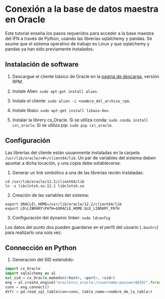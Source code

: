 # Conexión a la base de datos maestra en Oracle

Este tutorial enseña los pasos requeridos para acceder a la base maestra del IFN a través de Python, usando las librerías sqlalchemy y pandas. Se asume que el sistema operativo de trabajo es Linux y que sqlalchemy y pandas ya han sido previamente instalados.


## Instalación de software

1. Descargue el cliente básico de Oracle en la [pagina de descarga](http://www.oracle.com/technetwork/topics/linuxx86-64soft-092277.html), versión RPM. 

2. Instale Alien: `sudo apt-get install alien`.

3. Instale el cliente: `sudo alien -i <nombre_del_archivo_rpm`.

4. Instale libaio: `sudo apt-get install libaio-dev`. 

5. Instalar la librery cx_Oracle. Si se utiliza conda: `sudo conda install cx\_oracle`. Si se utiliza pip: `sudo pip cx\_oracle`.


## Configuración

Las librerías del cliente están usuanmente instaladas en la carpeta `/usr/lib/oracle/<#>/client64/lib`.
Un par de variables del sistema deben apuntar a dicha locación, y una copia debe establecerse.

1. Generar un link simbólico a una de las librerías recién instaladas:  

```
cd /usr/lib/oracle/12.2/client64/lib
ln -s libclntsh.so.12.1 libclntsh.so
```

2. Creación de las variables del sistema:

```
export ORACLE\_HOME=/usr/lib/oracle/12.2/client64/lib
export LD\LIBRARY\PATH=$ORACLE_HOME:$LD_LIBRARY_PATH
```

3. Configuración del dynamic linker: `sudo ldconfig`

Los datos del punto dos pueden guardarse en el perfil del usuario (`.bashrc`) para realizarlo una sola vez.


## Connección en Python

1. Generación del SID extendido:
```python
import cx_Oracle
import sqlalchemy as al
ext_sid = cx_Oracle.makedsn(<host>, <port>, <sid>)
eng = al.create_engine("oracle+cx_oracle://username:password@{0}".format(ext_sid))
conn = eng.connect()
dtfr = pd.read_sql_table(con=conn, table_name=<nombre_de_la_tabla>) 
```

